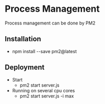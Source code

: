 
# Process Management
 Process management can be done by PM2 
 
## Installation
 * npm install  --save pm2@latest
 
## Deployment
 * Start
    - pm2 start server.js
 * Running on several cpu cores
    - pm2 start server.js -i max <max means either auto detect cores or run on given number of cores>

